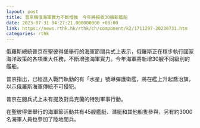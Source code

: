 ```yaml
---
layout: post
title: 普京稱俄海軍實力不斷增強　今年將接收30艘新艦船
date: 2023-07-31 04:27:21.000000000 +08:00
link: https://news.rthk.hk/rthk/ch/component/k2/1711297-20230731.htm
categories: rthk
---
```


俄羅斯總統普京在聖彼得堡舉行的海軍節閱兵式上表示，俄羅斯正在穩步執行國家海洋政策的各項重大任務，不斷增強海軍實力。今年海軍將新增30艘不同級別的艦船。

普京指出，已經進入戰鬥執勤的有「水星」號導彈護衛艦，將在艦上升起喬治旗，以示俄羅斯海軍傳統不可侵犯。

普京在閱兵式上未有提及對烏克蘭的特別軍事行動。

在聖彼得堡舉行的海軍節活動共有45艘艦艇、潛艇和其他船隻參與，另有約3000名海軍人員也參加了陸地閱兵。
